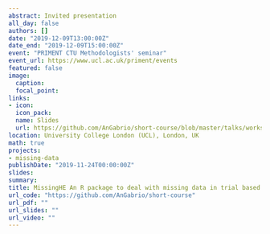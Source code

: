 ```yaml
---
abstract: Invited presentation
all_day: false
authors: []
date: "2019-12-09T13:00:00Z"
date_end: "2019-12-09T15:00:00Z"
event: "PRIMENT CTU Methodologists' seminar"
event_url: https://www.ucl.ac.uk/priment/events
featured: false
image:
  caption: 
  focal_point: 
links:
- icon: 
  icon_pack: 
  name: Slides
  url: https://github.com/AnGabrio/short-course/blob/master/talks/workshop-knitr2.pdf
location: University College London (UCL), London, UK
math: true
projects:
- missing-data
publishDate: "2019-11-24T00:00:00Z"
slides: 
summary: 
title: MissingHE An R package to deal with missing data in trial based health economic evaluations
url_code: "https://github.com/AnGabrio/short-course"
url_pdf: ""
url_slides: ""
url_video: ""
---
```






